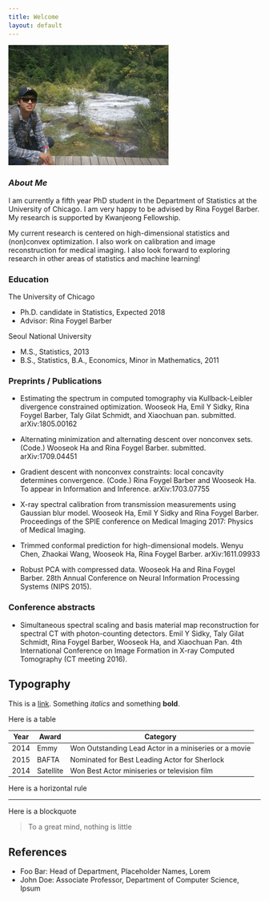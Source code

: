 ```yaml
---
title: Welcome
layout: default
---
```


<img style="border: 0px solid ; width: 320px; height: 240px;" src="profile.jpg" alt="hi" class="inline">

### _**About Me**_


I am currently a fifth year PhD student in the Department of Statistics at the University of Chicago. 
I am very happy to be advised by Rina Foygel Barber. My research is supported by Kwanjeong Fellowship.


My current research is centered on high-dimensional statistics and (non)convex optimization. 
I also work on calibration and image reconstruction for medical imaging. I also look forward to exploring research in other areas of statistics and machine learning!


### **Education**

The University of Chicago
* Ph.D. candidate in Statistics, Expected 2018 
* Advisor: Rina Foygel Barber

Seoul National University 
* M.S., Statistics, 2013
* B.S., Statistics, B.A., Economics, Minor in Mathematics, 2011


### **Preprints / Publications**

- Estimating the spectrum in computed tomography via Kullback-Leibler divergence constrained optimization. 
Wooseok Ha, Emil Y Sidky, Rina Foygel Barber, Taly Gilat Schmidt, and Xiaochuan pan. submitted. arXiv:1805.00162

- Alternating minimization and alternating descent over nonconvex sets. (Code.) 
Wooseok Ha and Rina Foygel Barber. submitted. arXiv:1709.04451

- Gradient descent with nonconvex constraints: local concavity determines convergence. (Code.)
Rina Foygel Barber and Wooseok Ha. To appear in Information and Inference. arXiv:1703.07755

- X-ray spectral calibration from transmission measurements using Gaussian blur model.
Wooseok Ha, Emil Y Sidky and Rina Foygel Barber. Proceedings of the SPIE conference on Medical Imaging 2017: Physics of Medical Imaging.

- Trimmed conformal prediction for high-dimensional models.
Wenyu Chen, Zhaokai Wang, Wooseok Ha, Rina Foygel Barber. arXiv:1611.09933

- Robust PCA with compressed data.
Wooseok Ha and Rina Foygel Barber. 28th Annual Conference on Neural Information Processing Systems (NIPS 2015).



### **Conference abstracts**

- Simultaneous spectral scaling and basis material map reconstruction for spectral CT with photon-counting detectors.
Emil Y Sidky, Taly Gilat Schmidt, Rina Foygel Barber, Wooseok Ha, and Xiaochuan Pan. 4th International Conference on Image Formation in X-ray Computed Tomography (CT meeting 2016).



## Typography

This is a [link](http://google.com). Something *italics* and something **bold**.

Here is a table

Year | Award | Category
-----|-------|--------
2014 | Emmy  | Won Outstanding Lead Actor in a miniseries or a movie
2015 | BAFTA | Nominated for Best Leading Actor for Sherlock
2014 | Satellite | Won Best Actor miniseries or television film

Here is a horizontal rule

---

Here is a blockquote

> To a great mind, nothing is little

## References

* Foo Bar: Head of Department, Placeholder Names, Lorem
* John Doe: Associate Professor, Department of Computer Science, Ipsum
